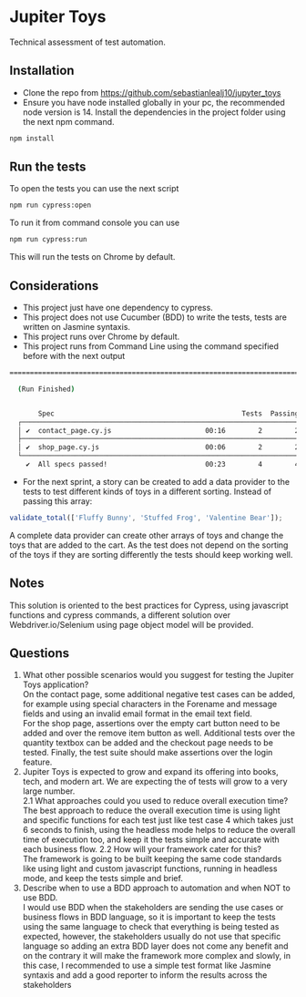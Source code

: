 # Jupiter Toys

Technical assessment of test automation.

## Installation

- Clone the repo from https://github.com/sebastianlealj10/jupyter_toys
- Ensure you have node installed globally in your pc, the recommended node version is 14. Install the dependencies in the project folder using the next npm command.
```bash
npm install
```
## Run the tests

To open the tests you can use the next script

```bash
npm run cypress:open
```

To run it from command console you can use

```bash
npm run cypress:run
```
This will run the tests on Chrome by default.

## Considerations

- This project just have one dependency to cypress.
- This project does not use Cucumber (BDD) to write the tests, tests are written on Jasmine syntaxis.
- This project runs over Chrome by default.
- This project runs from Command Line using the command specified before with the next output

```bash
====================================================================================================

  (Run Finished)


       Spec                                              Tests  Passing  Failing  Pending  Skipped  
  ┌────────────────────────────────────────────────────────────────────────────────────────────────┐
  │ ✔  contact_page.cy.js                       00:16        2        2        -        -        - │
  ├────────────────────────────────────────────────────────────────────────────────────────────────┤
  │ ✔  shop_page.cy.js                          00:06        2        2        -        -        - │
  └────────────────────────────────────────────────────────────────────────────────────────────────┘
    ✔  All specs passed!                        00:23        4        4        -        -        -  
```
- For the next sprint, a story can be created to add a data provider to the tests to test different kinds of toys in a different sorting. Instead of passing this array:

```javascript
validate_total(['Fluffy Bunny', 'Stuffed Frog', 'Valentine Bear']);
```
A complete data provider can create other arrays of toys and change the toys that are added to the cart. As the test does not depend on the sorting of the toys if they are sorting differently the tests should keep working well.

## Notes

This solution is oriented to the best practices for Cypress, using javascript functions and cypress commands, a different solution over Webdriver.io/Selenium using page object model will be provided.

## Questions
1. What other possible scenarios would you suggest for testing the Jupiter Toys application? <br />
 On the contact page, some additional negative test cases can be added, for example using special characters in the Forename and message fields and using an invalid email format in the email text field. <br />
For the shop page, assertions over the empty cart button need to be added and over the remove item button as well. Additional tests over the quantity textbox can be added and the checkout page needs to be tested.
Finally, the test suite should make assertions over the login feature.
2.	Jupiter Toys is expected to grow and expand its offering into books, tech, and modern art. We are expecting the of tests will grow to a very large number. <br />
2.1	What approaches could you used to reduce overall execution time? <br />
The best approach to reduce the overall execution time is using light and specific functions for each test just like test case 4 which takes just 6 seconds to finish, using the headless mode helps to reduce the overall time of execution too, and keep it the tests simple and accurate with each business flow.
2.2	How will your framework cater for this? <br />
The framework is going to be built keeping the same code standards like using light and custom javascript functions, running in headless mode, and keep the tests simple and brief. <br />
3.	Describe when to use a BDD approach to automation and when NOT to use BDD. <br />
I would use BDD when the stakeholders are sending the use cases or business flows in BDD language, so it is important to keep the tests using the same language to check that everything is being tested as expected, however, the stakeholders usually do not use that specific language so adding an extra BDD layer does not come any benefit and on the contrary it will make the framework more complex and slowly, in this case, I recommended to use a simple test format like Jasmine syntaxis and add a good reporter to inform the results across the stakeholders
